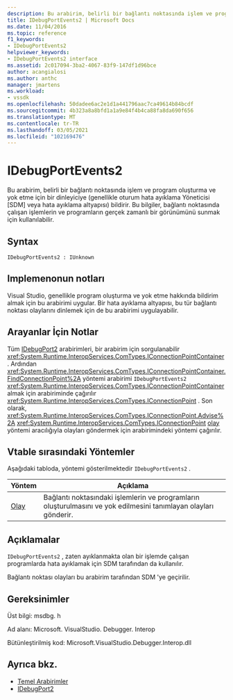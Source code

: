 ```yaml
---
description: Bu arabirim, belirli bir bağlantı noktasında işlem ve program oluşturma ve yok etme için bir dinleyiciye (genellikle oturum hata ayıklama Yöneticisi [SDM] veya hata ayıklama altyapısı) bildirir.
title: IDebugPortEvents2 | Microsoft Docs
ms.date: 11/04/2016
ms.topic: reference
f1_keywords:
- IDebugPortEvents2
helpviewer_keywords:
- IDebugPortEvents2 interface
ms.assetid: 2c017094-3ba2-4067-83f9-147df1d96bce
author: acangialosi
ms.author: anthc
manager: jmartens
ms.workload:
- vssdk
ms.openlocfilehash: 50dadee6ac2e1d1a441796aac7ca49614b84bcdf
ms.sourcegitcommit: 4b323a8a8bfd1a1a9e84f4b4ca88fa8da690f656
ms.translationtype: MT
ms.contentlocale: tr-TR
ms.lasthandoff: 03/05/2021
ms.locfileid: "102169476"
---
```

# <a name="idebugportevents2"></a>IDebugPortEvents2
Bu arabirim, belirli bir bağlantı noktasında işlem ve program oluşturma ve yok etme için bir dinleyiciye (genellikle oturum hata ayıklama Yöneticisi [SDM] veya hata ayıklama altyapısı) bildirir. Bu bilgiler, bağlantı noktasında çalışan işlemlerin ve programların gerçek zamanlı bir görünümünü sunmak için kullanılabilir.

## <a name="syntax"></a>Syntax

```
IDebugPortEvents2 : IUnknown
```

## <a name="notes-for-implementers"></a>Implemenonun notları
 Visual Studio, genellikle program oluşturma ve yok etme hakkında bildirim almak için bu arabirimi uygular. Bir hata ayıklama altyapısı, bu tür bağlantı noktası olaylarını dinlemek için de bu arabirimi uygulayabilir.

## <a name="notes-for-callers"></a>Arayanlar İçin Notlar
 Tüm [IDebugPort2](../../../extensibility/debugger/reference/idebugport2.md) arabirimleri, bir arabirim için sorgulanabilir <xref:System.Runtime.InteropServices.ComTypes.IConnectionPointContainer> . Ardından <xref:System.Runtime.InteropServices.ComTypes.IConnectionPointContainer.FindConnectionPoint%2A> yöntemi arabirimi `IDebugPortEvents2` <xref:System.Runtime.InteropServices.ComTypes.IConnectionPointContainer> almak için arabiriminde çağırılır <xref:System.Runtime.InteropServices.ComTypes.IConnectionPoint> . Son olarak, <xref:System.Runtime.InteropServices.ComTypes.IConnectionPoint.Advise%2A> <xref:System.Runtime.InteropServices.ComTypes.IConnectionPoint> [olay](../../../extensibility/debugger/reference/idebugportevents2-event.md) yöntemi aracılığıyla olayları göndermek için arabirimindeki yöntemi çağırılır.

## <a name="methods-in-vtable-order"></a>Vtable sırasındaki Yöntemler
 Aşağıdaki tabloda, yöntemi gösterilmektedir `IDebugPortEvents2` .

|Yöntem|Açıklama|
|------------|-----------------|
|[Olay](../../../extensibility/debugger/reference/idebugportevents2-event.md)|Bağlantı noktasındaki işlemlerin ve programların oluşturulmasını ve yok edilmesini tanımlayan olayları gönderir.|

## <a name="remarks"></a>Açıklamalar
 `IDebugPortEvents2` , zaten ayıklanmakta olan bir işlemde çalışan programlarda hata ayıklamak için SDM tarafından da kullanılır.

 Bağlantı noktası olayları bu arabirim tarafından SDM 'ye geçirilir.

## <a name="requirements"></a>Gereksinimler
 Üst bilgi: msdbg. h

 Ad alanı: Microsoft. VisualStudio. Debugger. Interop

 Bütünleştirilmiş kod: Microsoft.VisualStudio.Debugger.Interop.dll

## <a name="see-also"></a>Ayrıca bkz.
- [Temel Arabirimler](../../../extensibility/debugger/reference/core-interfaces.md)
- [IDebugPort2](../../../extensibility/debugger/reference/idebugport2.md)
